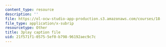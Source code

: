 ```yaml
---
content_type: resource
description: ''
file: https://ol-ocw-studio-app-production.s3.amazonaws.com/courses/18-06sc-linear-algebra-fall-2011/21f571f105755ef0b79896192aec9c7c_pSbafxDHdgE.vtt
file_type: application/x-subrip
resourcetype: Other
title: 3play caption file
uid: 21f571f1-0575-5ef0-b798-96192aec9c7c
---
```

